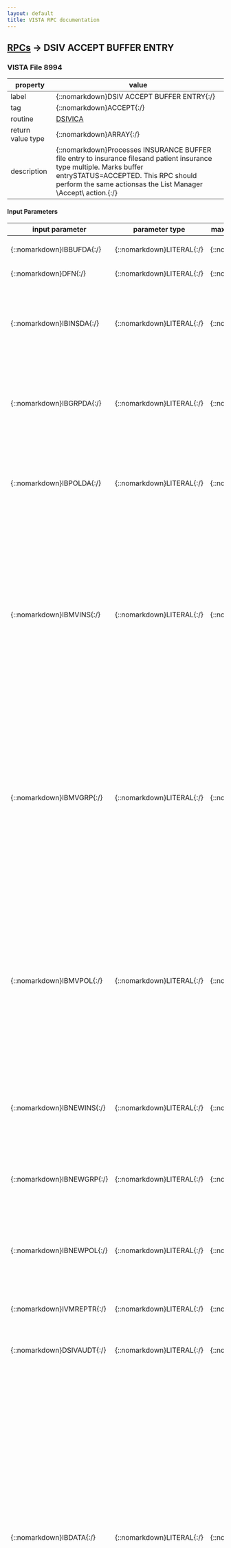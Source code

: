 ```yaml
---
layout: default
title: VISTA RPC documentation
---
```




## [RPCs](TableOfContent.md) &#8594; DSIV ACCEPT BUFFER ENTRY 



### VISTA File 8994 


 property | value 
--- | --- 
 label | {::nomarkdown}DSIV ACCEPT BUFFER ENTRY{:/}
 tag | {::nomarkdown}ACCEPT{:/}
 routine | [DSIVICA](http://code.osehra.org/dox/Routine_DSIVICA_source.html)
 return value type | {::nomarkdown}ARRAY{:/}
 description | {::nomarkdown}Processes INSURANCE BUFFER file entry to insurance filesand patient insurance type multiple.  Marks buffer entrySTATUS=ACCEPTED.  This RPC should perform the same actionsas the List Manager \Accept\ action.{:/}

#### Input Parameters

| input parameter | parameter type | maximum data length | required | description | 
| --- | --- | --- | --- | --- | 
| {::nomarkdown}IBBUFDA{:/} | {::nomarkdown}LITERAL{:/} | {::nomarkdown}16{:/} | {::nomarkdown}true{:/} | {::nomarkdown}INSURANCE BUFFER file IEN to be processed.{:/} | 
| {::nomarkdown}DFN{:/} | {::nomarkdown}LITERAL{:/} | {::nomarkdown}16{:/} | {::nomarkdown}true{:/} | {::nomarkdown}PATIENT file IEN.{:/} | 
| {::nomarkdown}IBINSDA{:/} | {::nomarkdown}LITERAL{:/} | {::nomarkdown}16{:/} | {::nomarkdown}true{:/} | {::nomarkdown}INSURANCE COMPANY file IEN if not adding a new entry.This parameter is optional but must be present if theIBNEWINS parameter value is false (not adding a newINSURANCE COMPANY entry).{:/} | 
| {::nomarkdown}IBGRPDA{:/} | {::nomarkdown}LITERAL{:/} | {::nomarkdown}36{:/} | {::nomarkdown}true{:/} | {::nomarkdown}GROUP INSURANCE PLAN file IEN if not adding a new entry.This parameter is optional but must be present if theIBNEWGRP parameter value is false (not adding a newGROUP INSURANCE PLAN entry).{:/} | 
| {::nomarkdown}IBPOLDA{:/} | {::nomarkdown}LITERAL{:/} | {::nomarkdown}16{:/} | {::nomarkdown}true{:/} | {::nomarkdown}IEN of INSURANCE TYPE sub-file (#2.312) of PATIENT fileif not adding a new entry.  This parameter must be presentif the INSURANCE BUFFER data will update an existing entryin the INSURANCE TYPE multiple.{:/} | 
| {::nomarkdown}IBMVINS{:/} | {::nomarkdown}LITERAL{:/} | {::nomarkdown}1{:/} | {::nomarkdown}true{:/} | {::nomarkdown}Flag indicating whether buffer data will 1=Merge, 2=Overwrite, 3=Replacedata in file #36.  Default is 2=Overwrite. In the List Manager interfaceflag value 4 means \individually accept.\  This value is not valid in theRemote Procedure Call. The terms \merge,\ \overwrite,\ and \replace\ aredefined as follows:  TYPE    - 1 = Merge     (only buffer data moved to blank fields                          in ins file, no replace)           2 = Overwrite (all buffer data moved to ins file,                          replace existing data)           3 = Replace   (all buffer data including null move to                          ins file)                         ins file){:/} | 
| {::nomarkdown}IBMVGRP{:/} | {::nomarkdown}LITERAL{:/} | {::nomarkdown}1{:/} | {::nomarkdown}true{:/} | {::nomarkdown}Flag indicating whether buffer data will 1=Merge, 2=Overwrite, 3=Replacedata in file #355.3.  Default is 2=Overwrite. In the List Managerinterface flag value 4 means \individually accept.\  This value is notvalid in the Remote Procedure Call. The terms \merge,\ \overwrite,\ and\replace\ are defined as follows:  TYPE    - 1 = Merge     (only buffer data moved to blank fields                          in ins file, no replace)           2 = Overwrite (all buffer data moved to ins file,                          replace existing data)           3 = Replace   (all buffer data including null move to                          ins file)                         ins file){:/} | 
| {::nomarkdown}IBMVPOL{:/} | {::nomarkdown}LITERAL{:/} | {::nomarkdown}1{:/} | {::nomarkdown}true{:/} | {::nomarkdown}Flag indicating whether buffer data will 1=Merge, 2=Overwrite, 3=Replacedata in subfile #2.312.  Default is 2=Overwrite. In the List Managerinterface flag value 4 means \individually accept.\  This value is notvalid in the Remote Procedure Call. The terms \merge,\ \overwrite,\ and\replace\ are defined as follows: TYPE    - 1 = Merge     (only buffer data moved to blank fields                         in ins file, no replace)          2 = Overwrite (all buffer data moved to ins file,                         replace existing data)          3 = Replace   (all buffer data including null move to                         ins file)                         ins file){:/} | 
| {::nomarkdown}IBNEWINS{:/} | {::nomarkdown}LITERAL{:/} | {::nomarkdown}1{:/} | {::nomarkdown}true{:/} | {::nomarkdown}Flag indicating that a new entry should be created in theINSURANCE COMPANY file (#36).  1=TRUE (Create new entry)0=FALSE (Default - Do not create new entry).{:/} | 
| {::nomarkdown}IBNEWGRP{:/} | {::nomarkdown}LITERAL{:/} | {::nomarkdown}1{:/} | {::nomarkdown}true{:/} | {::nomarkdown}Flag indicating that a new entry should be created in theGROUP INSURANCE PLAN file (#355.3).  1=TRUE (Create new entry)0=FALSE (Default - Do not create new entry).{:/} | 
| {::nomarkdown}IBNEWPOL{:/} | {::nomarkdown}LITERAL{:/} | {::nomarkdown}1{:/} | {::nomarkdown}true{:/} | {::nomarkdown}Flag indicating that a new entry should be created in theINSURANCE TYPE subfile (#2.312).  1=TRUE (Create new entry)0=FALSE (Default - Do not create new entry).{:/} | 
| {::nomarkdown}IVMREPTR{:/} | {::nomarkdown}LITERAL{:/} | {::nomarkdown}4{:/} | {::nomarkdown}true{:/} | {::nomarkdown}Internal entry number in IVM REASONS FOR NOT UPLOADING INSURANCEfile (#301.91) if applicable.{:/} | 
| {::nomarkdown}DSIVAUDT{:/} | {::nomarkdown}LITERAL{:/} | {::nomarkdown}10{:/} | {::nomarkdown}true{:/} | {::nomarkdown}Internal entry number in File #19625.  Used when filing COMMENT fields.{:/} | 
| {::nomarkdown}IBDATA{:/} | {::nomarkdown}LITERAL{:/} | {::nomarkdown}100{:/} | {::nomarkdown}true{:/} | {::nomarkdown}IBDATA array containts the following variables and data in an array e.g. IBDATA(1)=\IBINSDA^1002\      IBDATA(2)=\INGRPDA^\      IBINSDA=File 36 IEN if not adding new entryIBGRPDA=File 355.3 IEN if not adding new entryIBPOLDA=File 2.312 IEN if not adding new entryIBMVINS=Type for INSURANCE 1=Merge, 2=Overwrite, 3=Replace, 4=(n/a)IBMVGRP=Type for GROUP     1=Merge, 2=Overwrite, 3=Replace, 4=(n/a)IBMVPOL=Type for POLICY    1=Merge, 2=Overwrite, 3=Replace, 4=(n/a)IBNEWINS=Add new INSURANCE COMPANY flag (non-zero means add)IBNEWGRP=Add new GROUP INSURANCE PLAN flag (non-zero means add)IBNEWPOL=Add new patient insurance policy (non-zero means add)IVMREPTR=File 301.91 IEN if applicable (IVM REASONS FOR NOT UPLOADING..)DSIVAUDT=File 19625 IEN if updating pt policy or group plan COMMENTIBELIG=to copy eIV report to pt elig/benefits 0=no,1=yes{:/} | 

{::nomarkdown} <br/><br/><p style="font-size: 11px">Generated on January 22nd 2017, 3:23:03 am</p>{:/}